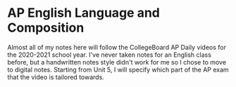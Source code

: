 # AP English Language and Composition
Almost all of my notes here will follow the CollegeBoard AP Daily videos for
the 2020-2021 school year. I've never taken notes for an English class before,
but a handwritten notes style didn't work for me so I chose to move to digital
notes. Starting from Unit 5, I will specify which part of the AP exam that the 
video is tailored towards. 
